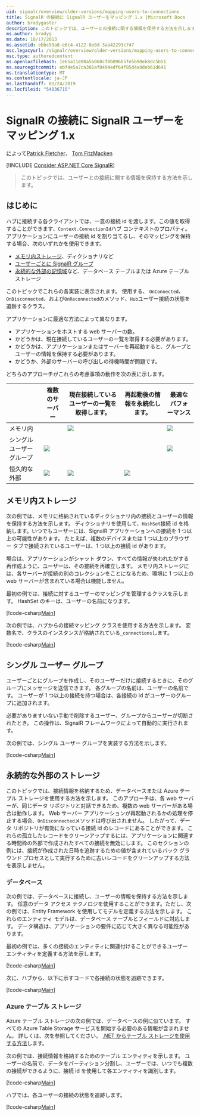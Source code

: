 ```yaml
---
uid: signalr/overview/older-versions/mapping-users-to-connections
title: SignalR の接続に SignalR ユーザーをマッピング 1.x |Microsoft Docs
author: bradygaster
description: このトピックでは、ユーザーとの接続に関する情報を保持する方法を示します。
ms.author: bradyg
ms.date: 10/17/2013
ms.assetid: ebbc93a8-e6c4-4122-8e0d-3aa42293c747
msc.legacyurl: /signalr/overview/older-versions/mapping-users-to-connections
msc.type: authoredcontent
ms.openlocfilehash: 1e65a11e08a5b060cf8b096b5fe5b90eb8dc5b51
ms.sourcegitcommit: ebf4e5a7ca301af8494edf64f85d4a8deb61d641
ms.translationtype: MT
ms.contentlocale: ja-JP
ms.lasthandoff: 01/24/2019
ms.locfileid: "54836715"
---
```

<a name="mapping-signalr-users-to-connections-in-signalr-1x"></a>SignalR の接続に SignalR ユーザーをマッピング 1.x
====================
によって[Patrick Fletcher](https://github.com/pfletcher)、 [Tom FitzMacken](https://github.com/tfitzmac)

[!INCLUDE [Consider ASP.NET Core SignalR](~/includes/signalr/signalr-version-disambiguation.md)]

> このトピックでは、ユーザーとの接続に関する情報を保持する方法を示します。


## <a name="introduction"></a>はじめに

ハブに接続する各クライアントでは、一意の接続 id を渡します。この値を取得することができます、`Context.ConnectionId`ハブ コンテキストのプロパティ。 アプリケーションにユーザーの接続 id を割り当てるし、そのマッピングを保持する場合、次のいずれかを使用できます。

- [メモリ内ストレージ](#inmemory)、ディクショナリなど
- [ユーザーごとに SignalR グループ](#groups)
- [永続的な外部の記憶域](#database)など、データベース テーブルまたは Azure テーブル ストレージ

このトピックでこれらの各実装に表示されます。 使用する、 `OnConnected`、 `OnDisconnected`、および`OnReconnected`のメソッド、`Hub`ユーザー接続の状態を追跡するクラス。

アプリケーションに最適な方法によって異なります。

- アプリケーションをホストする web サーバーの数。
- かどうかは、現在接続しているユーザーの一覧を取得する必要があります。
- かどうかは、アプリケーションまたはサーバーを再起動すると、グループとユーザーの情報を保持する必要があります。
- かどうか、外部のサーバーの呼び出しの待機時間が問題です。

どちらのアプローチがこれらの考慮事項の動作を次の表に示します。

|  | 複数のサーバー | 現在接続しているユーザーの一覧を取得します。 | 再起動後の情報を永続化します。 | 最適なパフォーマンス |
| --- | --- | --- | --- | --- |
| メモリ内 |  | ![](mapping-users-to-connections/_static/image1.png) |  | ![](mapping-users-to-connections/_static/image2.png) |
| シングル ユーザー グループ | ![](mapping-users-to-connections/_static/image3.png) |  |  | ![](mapping-users-to-connections/_static/image4.png) |
| 恒久的な外部 | ![](mapping-users-to-connections/_static/image5.png) | ![](mapping-users-to-connections/_static/image6.png) | ![](mapping-users-to-connections/_static/image7.png) |  |

<a id="inmemory"></a>

## <a name="in-memory-storage"></a>メモリ内ストレージ

次の例では、メモリに格納されているディクショナリ内の接続とユーザーの情報を保持する方法を示します。 ディクショナリを使用して、`HashSet`接続 id を格納します。いつでもユーザーには、SignalR アプリケーションへの接続を 1 つ以上の可能性があります。 たとえば、複数のデバイスまたは 1 つ以上のブラウザー タブで接続されているユーザーは、1 つ以上の接続 id があります。

場合は、アプリケーションがシャット ダウン、すべての情報が失われたがする再作成ように、ユーザーは、その接続を再確立します。 メモリ内ストレージには、各サーバーが接続の別のコレクションをことになるため、環境に 1 つ以上の web サーバーが含まれている場合は機能しません。

最初の例では、接続に対するユーザーのマッピングを管理するクラスを示します。 HashSet のキーは、ユーザーの名前になります。

[!code-csharp[Main](mapping-users-to-connections/samples/sample1.cs)]

次の例では、ハブからの接続マッピング クラスを使用する方法を示します。 変数名で、クラスのインスタンスが格納されている`_connections`します。

[!code-csharp[Main](mapping-users-to-connections/samples/sample2.cs)]

<a id="groups"></a>

## <a name="single-user-groups"></a>シングル ユーザー グループ

ユーザーごとにグループを作成し、そのユーザーだけに接続するときに、そのグループにメッセージを送信できます。 各グループの名前は、ユーザーの名前です。 ユーザーが 1 つ以上の接続を持つ場合は、各接続の id がユーザーのグループに追加されます。

必要がありますいない手動で削除するユーザー、グループからユーザーが切断されたとき。 この操作は、SignalR フレームワークによって自動的に実行されます。

次の例では、シングル ユーザー グループを実装する方法を示します。

[!code-csharp[Main](mapping-users-to-connections/samples/sample3.cs)]

<a id="database"></a>

## <a name="permanent-external-storage"></a>永続的な外部のストレージ

このトピックでは、接続情報を格納するため、データベースまたは Azure テーブル ストレージを使用する方法を示します。 このアプローチは、各 web サーバーが、同じデータ リポジトリと対話できるため、複数の web サーバーがある場合は動作します。 Web サーバー アプリケーションが再起動されるかの処理を停止する場合、`OnDisconnected`メソッドは呼び出されません。 したがって、データ リポジトリが有効になっている接続 id のレコードにあることができます。 これらの孤立したレコードをクリーンアップするには、アプリケーションに関連する時間枠の外部で作成されたすべての接続を無効にします。 このセクションの例には、接続が作成された日時を追跡するための値が含まれているバック グラウンド プロセスとして実行するために古いレコードをクリーンアップする方法を表示しません。

### <a name="database"></a>データベース

次の例では、データベースに接続し、ユーザーの情報を保持する方法を示します。 任意のデータ アクセス テクノロジを使用することができます。ただし、次の例では、Entity Framework を使用してモデルを定義する方法を示します。 これらのエンティティ モデルは、データベース テーブルとフィールドに対応します。 データ構造は、アプリケーションの要件に応じて大きく異なる可能性があります。

最初の例では、多くの接続のエンティティに関連付けることができるユーザー エンティティを定義する方法を示します。

[!code-csharp[Main](mapping-users-to-connections/samples/sample4.cs)]

次に、ハブから、以下に示すコードで各接続の状態を追跡できます。

[!code-csharp[Main](mapping-users-to-connections/samples/sample5.cs)]

### <a name="azure-table-storage"></a>Azure テーブル ストレージ

Azure テーブル ストレージの次の例では、データベースの例に似ています。 すべての Azure Table Storage サービスを開始する必要のある情報が含まれません。 詳しくは、次を参照してください。 [.NET からテーブル ストレージを使用する方法](https://azure.microsoft.com/documentation/articles/storage-dotnet-how-to-use-tables/)します。

次の例では、接続情報を格納するためのテーブル エンティティを示します。 ユーザーの名前で、データをパーティション分割し、ユーザーでは、いつでも複数の接続ができるように、接続 id を使用して各エンティティを識別します。

[!code-csharp[Main](mapping-users-to-connections/samples/sample6.cs)]

ハブでは、各ユーザーの接続の状態を追跡します。

[!code-csharp[Main](mapping-users-to-connections/samples/sample7.cs)]
